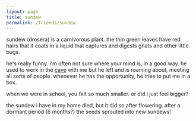 ```yaml
---
layout: page
title: sundew
permalink: /friends/sundew
---
```


sundew (drosera) is a carnivorous plant. the thin green leaves have red hairs that it coats in a liquid that captures and digests gnats and other little bugs.

he's really funny. i'm often not sure where your mind is, in a good way. he used to work in the [cave](/places/cavern) with me but he left and is roaming about, meeting all sorts of people. whenever he has the opportunity, he tries to put me in a box.

when we were in school, you felt so much smaller. or did i just feel bigger? 

the sundew i have in my home died, but it did so after flowering. after a dormant period (6 months?) the seeds sprouted into new sundews!